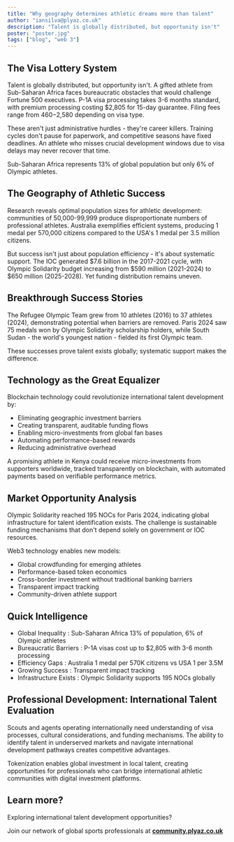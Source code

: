 ```yaml
---
title: "Why geography determines athletic dreams more than talent"
author: "iansilva@plyaz.co.uk"
description: "Talent is globally distributed, but opportunity isn't"
poster: "poster.jpg"
tags: ["blog", "web 3"]
---
```


## The Visa Lottery System

Talent is globally distributed, but opportunity isn't. A gifted athlete from Sub-Saharan Africa faces bureaucratic obstacles that would challenge Fortune 500 executives. P-1A visa processing takes 3-6 months standard, with premium processing costing $2,805 for 15-day guarantee. Filing fees range from $460-$2,580 depending on visa type.

These aren't just administrative hurdles - they're career killers. Training cycles don't pause for paperwork, and competitive seasons have fixed deadlines. An athlete who misses crucial development windows due to visa delays may never recover that time.

Sub-Saharan Africa represents 13% of global population but only 6% of Olympic athletes.

## The Geography of Athletic Success

Research reveals optimal population sizes for athletic development: communities of 50,000-99,999 produce disproportionate numbers of professional athletes. Australia exemplifies efficient systems, producing 1 medal per 570,000 citizens compared to the USA's 1 medal per 3.5 million citizens.

But success isn't just about population efficiency - it's about systematic support. The IOC generated $7.6 billion in the 2017-2021 cycle, with Olympic Solidarity budget increasing from $590 million (2021-2024) to $650 million (2025-2028). Yet funding distribution remains uneven.

## Breakthrough Success Stories

The Refugee Olympic Team grew from 10 athletes (2016) to 37 athletes (2024), demonstrating potential when barriers are removed. Paris 2024 saw 75 medals won by Olympic Solidarity scholarship holders, while South Sudan - the world's youngest nation - fielded its first Olympic team.

These successes prove talent exists globally; systematic support makes the difference.

## Technology as the Great Equalizer

Blockchain technology could revolutionize international talent development by:

-  Eliminating geographic investment barriers
-  Creating transparent, auditable funding flows
-  Enabling micro-investments from global fan bases
-  Automating performance-based rewards
-  Reducing administrative overhead

A promising athlete in Kenya could receive micro-investments from supporters worldwide, tracked transparently on blockchain, with automated payments based on verifiable performance metrics.

## Market Opportunity Analysis

Olympic Solidarity reached 195 NOCs for Paris 2024, indicating global infrastructure for talent identification exists. The challenge is sustainable funding mechanisms that don't depend solely on government or IOC resources.

Web3 technology enables new models:
- Global crowdfunding for emerging athletes
- Performance-based token economics
- Cross-border investment without traditional banking barriers
- Transparent impact tracking
- Community-driven athlete support

## Quick Intelligence

- Global Inequality : Sub-Saharan Africa 13% of population, 6% of Olympic athletes
- Bureaucratic Barriers : P-1A visas cost up to $2,805 with 3-6 month processing
- Efficiency Gaps : Australia 1 medal per 570K citizens vs USA 1 per 3.5M
- Growing Success : Transparent impact tracking
- Infrastructure Exists : Olympic Solidarity supports 195 NOCs globally

## Professional Development: International Talent Evaluation

Scouts and agents operating internationally need understanding of visa processes, cultural considerations, and funding mechanisms. 
The ability to identify talent in underserved markets and navigate international development pathways creates competitive advantages.

Tokenization enables global investment in local talent, creating opportunities for professionals who can bridge international athletic communities with digital investment platforms.

## Learn more?
Exploring international talent development opportunities?  

Join our network of global sports professionals at [**community.plyaz.co.uk**](https://community.plyaz.co.uk/)